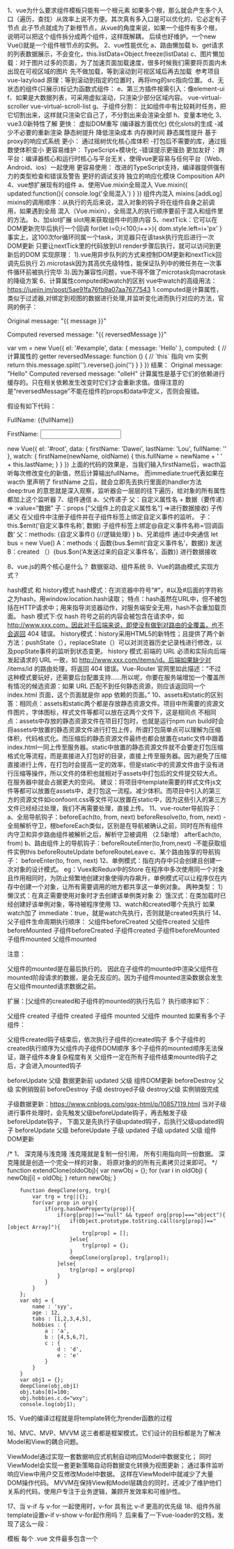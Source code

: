 1、vue为什么要求组件模板只能有一个根元素
 如果多个根，那么就会产生多个入口（遍历，查找）从效率上说不方便。其次真有多入口是可以优化的，它必定有子节点
 此子节点就成为了新根节点，从vue的角度来说，如果一个组件有多个根，说明可以把这个组件拆分成两个组件，这样既解耦，
 后续也好维护。一个new Vue()就是一个组件根节点的实例。
2、vue性能优化
 a、路由懒加载
 b、get请求的列表数据展示，不会变化，this.listData=Object.freeze(listData)
 c、图片懒加载：对于图片过多的页面，为了加速页面加载速度，很多时候我们需要将页面内未出现在可视区域的图片
    先不做加载，等到滚动到可视区域后再去加载
    <img v-lazy="/static/img/1.png">
    参考项目 vue-lazyload
    原理：等到滚动到指定的位置时，再将img的src指向位置。
d、无状态的组件(只展示)标记为函数式组件：<template functional></template>
e、第三方插件按需引入：像element-ui
f、如果是大数据列表，可采用虚拟滚动，只渲染少部分区域内容。 vue-virtual-scroller  vue-virtual-scroll-list
g、子组件分割： 比如组件中有比较耗时任务，把它切割出来，这样就只渲染它自己了，不分割出来会渲染全部
h、变量本地化
3、vue3.0新特性了解
  更快： 
    虚拟DOM重写   (编译器方面优化)
    优化slots的生成   -减少不必要的重新渲染
    静态树提升      降低渲染成本  内存换时间
    静态属性提升
    基于proxy的响应式系统
  更小：
    通过摇树优化核心库体积   -打包后不需要的库，通过摇数使体积变小
  更容易维护：
    TypeScript+模块化  -错误提示更强劲
  更加友好：
    跨平台：编译器核心和运行时核心与平台无关，使得vue更容易与任何平台（Web、Android、ios）一起使用
  更容易使用：
    改进的TypeScript支持，编译器提供强有力的类型检查和错误及警告
    更好的调试支持
    独立的响应化模块
    Composition API
4、vue想扩展现有的组件
  a、使用Vue.mixin全局混入
     Vue.mixin({
         updated:function(){
             console.log('全局混入')
         }
     })
     组件内混入 mixins:[addLog]
    mixins的调用顺序：从执行的先后来说，混入对象的钩子将在组件自身之前调用，如果遇到全局
    混入（Vue.mixin），全局混入的执行顺序要前于混入和组件里的方法。
  b、加slot扩展
    slot用来获取组件中的原内容
5、nextTick：它可以在DOM更新完毕后执行一个回调
  for(let i=0;i<100;i++>){
      dom.style.left=i+'px'
  }
  事实上，这100次for循环同属一个task，浏览器只在该task执行完后进行一次DOM更新
  只要让nextTick里的代码放到UI render步骤后执行，就可以访问到更新后的DOM
  实现原理：
   1).vue用异步队列的方式来控制DOM更新和nextTick回调先后执行
   2).microtask因为其高优先级特性，能保证队列中的微任务在一次事件循环前被执行完毕
   3).因为兼容性问题，vue不得不做了microtask向macrotask的降级方案
6、计算属性computed和watch的区别
  vue中watch的高级用法：  https://juejin.im/post/5ae91fa76fb9a07aa7677543
  1.computed是计算属性，类似于过滤器,对绑定到视图的数据进行处理,并监听变化进而执行对应的方法，官网的例子：
<div id="example">
  <p>Original message: "{{ message }}"</p>
  <p>Computed reversed message: "{{ reversedMessage }}"</p>
</div>
var vm = new Vue({
  el: '#example',
  data: {
    message: 'Hello'
  },
  computed: {
    // 计算属性的 getter
    reversedMessage: function () {
      // `this` 指向 vm 实例
      return this.message.split('').reverse().join('')
    }
  }
})
结果：
Original message: "Hello"
Computed reversed message: "olleH"
计算属性是基于它们的依赖进行缓存的。只在相关依赖发生改变时它们才会重新求值。值得注意的是“reversedMessage”不能在组件的props和data中定义，否则会报错。

假设有如下代码：
<div>
      <p>FullName: {{fullName}}</p>
      <p>FirstName: <input type="text" v-model="firstName"></p>
</div>

new Vue({
  el: '#root',
  data: {
    firstName: 'Dawei',
    lastName: 'Lou',
    fullName: ''
  },
  watch: {
    firstName(newName, oldName) {
      this.fullName = newName + ' ' + this.lastName;
    }
  } 
})
上面的代码的效果是，当我们输入firstName后，wacth监听每次修改变化的新值，然后计算输出fullName。
而immediate:true代表如果在 wacth 里声明了 firstName 之后，就会立即先去执行里面的handler方法
deep:true 的意思就是深入观察，监听器会一层层的往下遍历，给对象的所有属性都加上这个监听器
7、组件通信
 a、父传递子
父：自定义属性名 + 数据（要传递）=> :value=“数据”
子：props ["父组件上的自定义属性名“] =>进行数据接收)
子传递父
在父组件中注册子组件并在子组件标签上绑定自定义事件的监听。
子：this.$emit(‘自定义事件名称’, 数据) 子组件标签上绑定@自定义事件名称=‘回调函数’
父：methods: {自定义事件() {//逻辑处理} }
b、兄弟组件
通过中央通信 let bus = new Vue()
A：methods :{ 函数{bus.$emit(‘自定义事件名’，数据)} 发送
B：created （）{bus.$on(‘A发送过来的自定义事件名’，函数)} 进行数据接收

8、vue.js的两个核心是什么？
  数据驱动、组件系统
9、Vue的路由模式,实现方式？

hash模式 和 history模式
hash模式：在浏览器中符号“#”，#以及#后面的字符称之为hash，用window.location.hash读取；
特点：hash虽然在URL中，但不被包括在HTTP请求中；用来指导浏览器动作，对服务端安全无用，hash不会重加载页面。
hash 模式下:仅 hash 符号之前的内容会被包含在请求中，如 http://www.xxx.com，因此对于后端来说，即使没有做到对路由的全覆盖，也不会返回 404 错误。
history模式：history采用HTML5的新特性；且提供了两个新方法：pushState（），replaceState（）可以对浏览器历史记录栈进行修改，以及popState事件的监听到状态变更。
history 模式:前端的 URL 必须和实际向后端发起请求的 URL 一致，如 http://www.xxx.com/items/id。后端如果缺少对 /items/id 的路由处理，将返回 404 错误。Vue-Router 官网里如此描述：“不过这种模式要玩好，还需要后台配置支持……所以呢，你要在服务端增加一个覆盖所有情况的候选资源：如果 URL 匹配不到任何静态资源，则应该返回同一个 index.html 页面，这个页面就是你 app 依赖的页面。”
10、assets和static的区别
答：相同点：assets和static两个都是存放静态资源文件。项目中所需要的资源文件图片，字体图标，样式文件等都可以放在这两个文件下，这是相同点 
不相同点：assets中存放的静态资源文件在项目打包时，也就是运行npm run build时会将assets中放置的静态资源文件进行打包上传，所谓打包简单点可以理解为压缩体积，代码格式化。而压缩后的静态资源文件最终也都会放置在static文件中跟着index.html一同上传至服务器。static中放置的静态资源文件就不会要走打包压缩格式化等流程，而是直接进入打包好的目录，直接上传至服务器。因为避免了压缩直接进行上传，在打包时会提高一定的效率，但是static中的资源文件由于没有进行压缩等操作，所以文件的体积也就相对于assets中打包后的文件提交较大点。在服务器中就会占据更大的空间。
建议：将项目中template需要的样式文件js文件等都可以放置在assets中，走打包这一流程。减少体积。而项目中引入的第三方的资源文件如iconfoont.css等文件可以放置在static中，因为这些引入的第三方文件已经经过处理，我们不再需要处理，直接上传。
11、vue-router导航钩子：
  a、全局导航钩子：beforeEach(to, from, next) 
                  beforeResolve(to, from, next) -全局解析守卫，根beforeEach类似，区别是在导航被确认之前，同时在所有组件内守卫和异步路由组件被解析之后，解析守卫被调用 （2.5新增）
                  afterEach(to, from)
  b、路由组件上的导航钩子：beforeRouteEnter(to,from,next) -不能获取组件实例this
                         beforeRouteUpdate  beforeRouteLeave
  c、某个路由独享的导航钩子： beforeEnter(to, from, next)
12、单例模式：指在内存中只会创建且创建一次对象的设计模式。
  eg：Vuex和Redux中的Store
  在程序中多次使用同一个对象且作用相同时，为防止频繁地创建对象使得内存飙升，单例模式可以让程序仅在内存中创建一个对象，让所有需要调用的地方都共享这一单例对象。
  两种类型： 
    1）懒汉式：在真正需要使用对象时才去创建该单例类对象
    2）饿汉式：在类加载时已经创建好该单例对象，等待被程序使用
13、watch和created哪个先执行
 如果watch加了 immediate：true，就是watch先执行，否则就是created先执行
14、父子组件生命周期执行顺序：
<template>
  <div id="parent">
    <child></child>
  </div>
</template>
父组件beforeCreated
父组件created
父组件beforeMounted
子组件beforeCreated
子组件created
子组件beforeMounted
子组件mounted
父组件mounted

注意：

父组件的mounted是在最后执行的。
因此在子组件的mounted中渲染父组件在mounted阶段请求的数据，是会无反应的。因为子组件mounted渲染数据会发生在父组件mounted请求数据之前。

扩展：[父组件的created和子组件的mounted的执行先后？
执行顺序如下：

父组件 created
子组件 created
子组件 mounted
父组件 mounted
如果有多个子组件：

父组件created钩子结束后，依次执行子组件的created钩子
多个子组件的created执行顺序为父组件内子组件DOM顺序
多个子组件的mounted顺序无法保证，跟子组件本身复杂程度有关
父组件一定在所有子组件结束mounted钩子之后，才会进入mounted钩子

beforeUpdate 父级 数据更新前
updated 父级 组件DOM更新
beforeDestroy 父级 实例销毁前
beforeDestroy 子级
destroyed子级
destroy父级 实例销毁完成

子级数据更新：https://www.cnblogs.com/gqx-html/p/10857119.html
当对子级进行事件处理时，会先触发父级beforeUpdate钩子，再去触发子级beforeUpdate钩子，
下面又是先执行子级updated钩子，后执行父级updated钩子
beforeUpdate 父级
beforeUpdate 子级
updated 子级
updated 父级 组件DOM更新

 /* 1、 深克隆与浅克隆
        浅克隆就是复制一份引用， 所有引用指向同一份数据。
        深克隆就是创造一个完全一样的对象， 将原对象的的所有元素拷贝过来即可。
    */
        function extendClone(oldoObj){
            var newObj = {};
            for (var i in oldObj) {
                newObj[i] = oldObj;
            }
            return newObj;
        }

        function deepClone(org, trg){
            var trg = trg||{};
            for(var prop in org){
                if(org.hasOwnProperty(prop)){
                    if(org[prop]!=="null" && typeof org[prop]==="object"){
                        if(Object.prototype.toString.call(org[prop])=="[object Array]"){
                            trg[prop] = [];
                        }else{
                            trg[prop] = {};
                        }
                        deepClone(org[prop], trg[prop]);
                    }else{
                        trg[prop] = org[prop]
                    }
                }
            }
        };
        var obj = {
            name : 'syy',
            age : 12,
            tabs : [1,2,3,4,5],
            hobbies : {
                a : 'a',
                b : [4,5,6,7],
                c : {
                    d : 'd',
                    e : 'e'
                }
            }
        }
        var obj1 = {};
        deepClone(obj,obj1)
        obj.tabs[0]=100;
        obj.hobbies.c.d="wxy";
        console.log(obj1);

15、Vue的编译过程就是将template转化为render函数的过程

16、MVC、MVP、MVVM
这三者都是框架模式，它们设计的目标都是为了解决Model和View的耦合问题。

ViewModel通过实现一套数据响应式机制自动响应Model中数据变化；
同时ViewModel会实现一套更新策略自动将数据变化转换为视图更新；
通过事件监听响应View中用户交互修改Model中数据。
这样在ViewModel中就减少了大量DOM操作代码。
MVVM在保持View和Model层耦合的同时，还减少了维护他们关系的代码，使用户专注于业务逻辑，兼顾开发效率和可维护性。

17、当 v-if 与 v-for 一起使用时，v-for 具有比 v-if 更高的优先级
18、组件外层template设置v-if v-show v-for起作用吗？
后来看了一下vue-loader的文档，发现了这么一段：

模板
每个 .vue 文件最多包含一个 <template>块。
内容将被提取并传递给 vue-template-compiler 为字符串，预处理为 JavaScript 渲染函数，并最终注入到从 <script> 导出的组件中。
意思是，单文件组件的template相当于是一个标明需要交给Vue的渲染函数进行处理的内容范围的占位符，webpack处理的时候会直接提取出最外层template内的内容，忽略掉template这个标签本身，所以写在template上的属性和指令都是没有用的。

那为什么写在里面的template就能用呢？因为这两个根本不是一个东西，只是正好同名了而已。最外面的那个只是一个占位符，里面的则有实际的用途。

总结：组件最外层的template上面的属性和指令不起作用，内层的template上设key报错：<template> cannot be keyed. Place the key on real elements instead. 应该将key设置到template内实际元素上
19、data为什么是一个函数而不是一个对象？
抽离出的组件有复用性，如果data是一个对象，那么它所有的实例都会共享这些数据。
在js中函数具有独立作用域，外部无法访问其内部变量。



  

